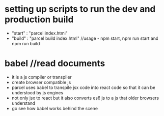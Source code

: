 # setting up scripts to run the dev and production build
- "start" : "parcel index.html"
- "build" : "parcel build index.html"
//usage - npm start, npm run start and npm run build

# babel //read documents
- it is a js compiler or transpiler
- create browser compatible js
- parcel uses babel to transpile jsx code into react code so that it can be understood by js engines
- not only jsx to react but it also converts es6 js to a js that older browsers understand
- go see how babel works behind the scene